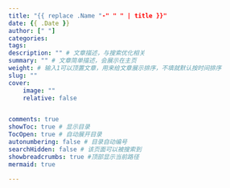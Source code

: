 ```yaml
---
title: "{{ replace .Name "-" " " | title }}"
date: {{ .Date }}
author: [" "]
categories:
tags:
description: "" # 文章描述，与搜索优化相关
summary: "" # 文章简单描述，会展示在主页
weight: # 输入1可以顶置文章，用来给文章展示排序，不填就默认按时间排序
slug: ""
cover:
    image: ""
    relative: false


comments: true
showToc: true # 显示目录
TocOpen: true # 自动展开目录
autonumbering: false # 目录自动编号
searchHidden: false # 该页面可以被搜索到
showbreadcrumbs: true #顶部显示当前路径
mermaid: true

---
```

